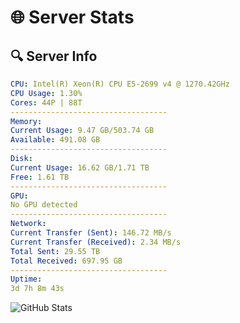 # 🌐 Server Stats
## 🔍 Server Info
```yaml
CPU: Intel(R) Xeon(R) CPU E5-2699 v4 @ 1270.42GHz
CPU Usage: 1.30%
Cores: 44P | 88T
-----------------------------------
Memory:
Current Usage: 9.47 GB/503.74 GB
Available: 491.08 GB
-----------------------------------
Disk:
Current Usage: 16.62 GB/1.71 TB
Free: 1.61 TB
-----------------------------------
GPU:
No GPU detected
-----------------------------------
Network:
Current Transfer (Sent): 146.72 MB/s
Current Transfer (Received): 2.34 MB/s
Total Sent: 29.55 TB
Total Received: 697.95 GB
-----------------------------------
Uptime:
3d 7h 8m 43s
```
![GitHub Stats](https://img.shields.io/badge/Updated-2025-02-11_05:52:01-blue)